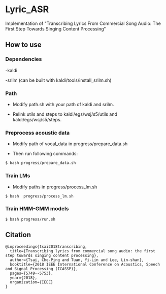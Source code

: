 # Lyric_ASR
Implementation of "Transcribing Lyrics From Commercial Song Audio: The First Step Towards Singing Content Processing"

## How to use

### Dependencies

-kaldi 

-srilm (can be built with kaldi/tools/install_srilm.sh)

### Path

- Modify path.sh with your path of kaldi and srilm.

- Relink utils and steps to kaldi/egs/wsj/s5/utils and kaldi/egs/wsj/s5/steps.

### Preprocess acoustic data

- Modify path of vocal_data in progress/prepare_data.sh

- Then run following commands:

```
$ bash progress/prepare_data.sh
```

### Train LMs

- Modify paths in progress/process_lm.sh

```
$ bash  progress/process_lm.sh
```

### Train HMM-GMM models

```
$ bash progress/run.sh
```

## Citation

```
@inproceedings{tsai2018transcribing,
  title={Transcribing lyrics from commercial song audio: the first step towards singing content processing},
  author={Tsai, Che-Ping and Tuan, Yi-Lin and Lee, Lin-shan},
  booktitle={2018 IEEE International Conference on Acoustics, Speech and Signal Processing (ICASSP)},
  pages={5749--5753},
  year={2018},
  organization={IEEE}
}
```
